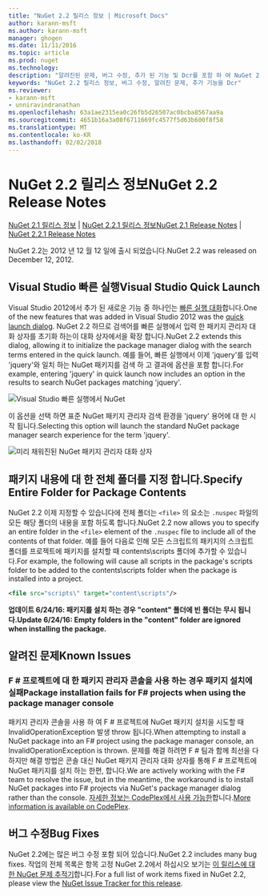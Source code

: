 ```yaml
---
title: "NuGet 2.2 릴리스 정보 | Microsoft Docs"
author: karann-msft
ms.author: karann-msft
manager: ghogen
ms.date: 11/11/2016
ms.topic: article
ms.prod: nuget
ms.technology: 
description: "알려진된 문제, 버그 수정, 추가 된 기능 및 Dcr를 포함 하 여 NuGet 2.2에 대 한 릴리스 정보입니다."
keywords: "NuGet 2.2 릴리스 정보, 버그 수정, 알려진 문제, 추가 기능을 Dcr"
ms.reviewer:
- karann-msft
- unniravindranathan
ms.openlocfilehash: 63a1ae2315ea0c26fb5d26507ac0bcba8567aa9a
ms.sourcegitcommit: 4651b16a3a08f6711669fc4577f5d63b600f8f58
ms.translationtype: MT
ms.contentlocale: ko-KR
ms.lasthandoff: 02/02/2018
---
```

# <a name="nuget-22-release-notes"></a><span data-ttu-id="a4fd2-104">NuGet 2.2 릴리스 정보</span><span class="sxs-lookup"><span data-stu-id="a4fd2-104">NuGet 2.2 Release Notes</span></span>

<span data-ttu-id="a4fd2-105">[NuGet 2.1 릴리스 정보](../release-notes/nuget-2.1.md) | [NuGet 2.2.1 릴리스 정보](../release-notes/nuget-2.2.1.md)</span><span class="sxs-lookup"><span data-stu-id="a4fd2-105">[NuGet 2.1 Release Notes](../release-notes/nuget-2.1.md) | [NuGet 2.2.1 Release Notes](../release-notes/nuget-2.2.1.md)</span></span>

<span data-ttu-id="a4fd2-106">NuGet 2.2는 2012 년 12 월 12 일에 출시 되었습니다.</span><span class="sxs-lookup"><span data-stu-id="a4fd2-106">NuGet 2.2 was released on December 12, 2012.</span></span>

## <a name="visual-studio-quick-launch"></a><span data-ttu-id="a4fd2-107">Visual Studio 빠른 실행</span><span class="sxs-lookup"><span data-stu-id="a4fd2-107">Visual Studio Quick Launch</span></span>
<span data-ttu-id="a4fd2-108">Visual Studio 2012에서 추가 된 새로운 기능 중 하나인는 [빠른 실행 대화](/visualstudio/ide/reference/quick-launch-environment-options-dialog-box)합니다.</span><span class="sxs-lookup"><span data-stu-id="a4fd2-108">One of the new features that was added in Visual Studio 2012 was the [quick launch dialog](/visualstudio/ide/reference/quick-launch-environment-options-dialog-box).</span></span> <span data-ttu-id="a4fd2-109">NuGet 2.2 하므로 검색어를 빠른 실행에서 입력 한 패키지 관리자 대화 상자를 초기화 하는이 대화 상자에서을 확장 합니다.</span><span class="sxs-lookup"><span data-stu-id="a4fd2-109">NuGet 2.2 extends this dialog, allowing it to initialize the package manager dialog with the search terms entered in the quick launch.</span></span> <span data-ttu-id="a4fd2-110">예를 들어, 빠른 실행에서 이제 'jquery'를 입력 'jquery'와 일치 하는 NuGet 패키지를 검색 하 고 결과에 옵션을 포함 합니다.</span><span class="sxs-lookup"><span data-stu-id="a4fd2-110">For example, entering 'jquery' in quick launch now includes an option in the results to search NuGet packages matching 'jquery'.</span></span>

![Visual Studio 빠른 실행에서 NuGet](./media/quick-launch.png)

<span data-ttu-id="a4fd2-112">이 옵션을 선택 하면 표준 NuGet 패키지 관리자 검색 환경을 'jquery' 용어에 대 한 시작 됩니다.</span><span class="sxs-lookup"><span data-stu-id="a4fd2-112">Selecting this option will launch the standard NuGet package manager search experience for the term 'jquery'.</span></span>

![미리 채워진된 NuGet 패키지 관리자 대화 상자](./media/pkg-mgr-search-from-quick-launch.png)

## <a name="specify-entire-folder-for-package-contents"></a><span data-ttu-id="a4fd2-114">패키지 내용에 대 한 전체 폴더를 지정 합니다.</span><span class="sxs-lookup"><span data-stu-id="a4fd2-114">Specify Entire Folder for Package Contents</span></span>
<span data-ttu-id="a4fd2-115">NuGet 2.2 이제 지정할 수 있습니다에 전체 폴더는 `<file>` 의 요소는 `.nuspec` 파일의 모든 해당 폴더의 내용을 포함 하도록 합니다.</span><span class="sxs-lookup"><span data-stu-id="a4fd2-115">NuGet 2.2 now allows you to specify an entire folder in the `<file>` element of the `.nuspec` file to include all of the contents of that folder.</span></span> <span data-ttu-id="a4fd2-116">예를 들어 다음로 인해 모든 스크립트의 패키지의 스크립트 폴더를 프로젝트에 패키지를 설치할 때 contents\scripts 폴더에 추가할 수 있습니다.</span><span class="sxs-lookup"><span data-stu-id="a4fd2-116">For example, the following will cause all scripts in the package's scripts folder to be added to the contents\scripts folder when the package is installed into a project.</span></span>

```xml
<file src="scripts\" target="content\scripts"/>
```

<span data-ttu-id="a4fd2-117">**업데이트 6/24/16: 패키지를 설치 하는 경우 "content" 폴더에 빈 폴더는 무시 됩니다.**</span><span class="sxs-lookup"><span data-stu-id="a4fd2-117">**Update 6/24/16: Empty folders in the "content" folder are ignored when installing the package.**</span></span>

## <a name="known-issues"></a><span data-ttu-id="a4fd2-118">알려진 문제</span><span class="sxs-lookup"><span data-stu-id="a4fd2-118">Known Issues</span></span>

### <a name="package-installation-fails-for-f-projects-when-using-the-package-manager-console"></a><span data-ttu-id="a4fd2-119">F # 프로젝트에 대 한 패키지 관리자 콘솔을 사용 하는 경우 패키지 설치에 실패</span><span class="sxs-lookup"><span data-stu-id="a4fd2-119">Package installation fails for F# projects when using the package manager console</span></span>
<span data-ttu-id="a4fd2-120">패키지 관리자 콘솔을 사용 하 여 F # 프로젝트에 NuGet 패키지 설치을 시도할 때 InvalidOperationException 발생 throw 됩니다.</span><span class="sxs-lookup"><span data-stu-id="a4fd2-120">When attempting to install a NuGet package into an F# project using the package manager console, an InvalidOperationException is thrown.</span></span> <span data-ttu-id="a4fd2-121">문제를 해결 하려면 F # 팀과 함께 최선을 다 하지만 해결 방법은 콘솔 대신 NuGet 패키지 관리자 대화 상자를 통해 F # 프로젝트에 NuGet 패키지를 설치 하는 한편, 합니다.</span><span class="sxs-lookup"><span data-stu-id="a4fd2-121">We are actively working with the F# team to resolve the issue, but in the meantime, the workaround is to install NuGet packages into F# projects via NuGet's package manager dialog rather than the console.</span></span> <span data-ttu-id="a4fd2-122">[자세한 정보는 CodePlex에서 사용 가능한](http://nuget.codeplex.com/workitem/2873)합니다.</span><span class="sxs-lookup"><span data-stu-id="a4fd2-122">[More information is available on CodePlex](http://nuget.codeplex.com/workitem/2873).</span></span>


## <a name="bug-fixes"></a><span data-ttu-id="a4fd2-123">버그 수정</span><span class="sxs-lookup"><span data-stu-id="a4fd2-123">Bug Fixes</span></span>
<span data-ttu-id="a4fd2-124">NuGet 2.2에는 많은 버그 수정 포함 되어 있습니다.</span><span class="sxs-lookup"><span data-stu-id="a4fd2-124">NuGet 2.2 includes many bug fixes.</span></span> <span data-ttu-id="a4fd2-125">작업의 전체 목록은 항목 고정 NuGet 2.2에서 하십시오 보기는 [이 릴리스에 대 한 NuGet 문제 추적기](http://nuget.codeplex.com/workitem/list/advanced?keyword=&status=Closed&type=All&priority=All&release=NuGet%202.2&assignedTo=All&component=All&sortField=LastUpdatedDate&sortDirection=Descending&page=0)합니다.</span><span class="sxs-lookup"><span data-stu-id="a4fd2-125">For a full list of work items fixed in NuGet 2.2, please view the [NuGet Issue Tracker for this release](http://nuget.codeplex.com/workitem/list/advanced?keyword=&status=Closed&type=All&priority=All&release=NuGet%202.2&assignedTo=All&component=All&sortField=LastUpdatedDate&sortDirection=Descending&page=0).</span></span>
